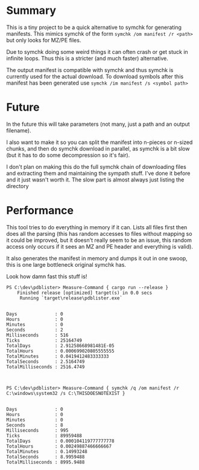 # Summary

This is a tiny project to be a quick alternative to symchk for generating
manifests. This mimics symchk of the form `symchk /om manifest /r <path>`
but only looks for MZ/PE files.

Due to symchk doing some weird things it can often crash or get stuck in
infinite loops. Thus this is a stricter (and much faster) alternative.

The output manifest is compatible with symchk and thus symchk is currently
used for the actual download. To download symbols after this manifest
has been generated use `symchk /im manifest /s <symbol path>`

# Future

In the future this will take parameters (not many, just a path and an output
filename).

I also want to make it so you can split the manifest into n-pieces or n-sized
chunks, and then do symchk download in parallel, as symchk is a bit slow
(but it has to do some decompression so it's fair).

I don't plan on making this do the full symchk chain of downloading files and
extracting them and maintaining the sympath stuff. I've done it before and it
just wasn't worth it. The slow part is almost always just listing the directory

# Performance

This tool tries to do everything in memory if it can. Lists all files first
then does all the parsing (this has random accesses to files without mapping so
it could be improved, but it doesn't really seem to be an issue, this random
access only occurs if it sees an MZ and PE header and everything is valid).

It also generates the manifest in memory and dumps it out in one swoop, this is
one large bottleneck original symchk has.

Look how damn fast this stuff is!

```
PS C:\dev\pdblister> Measure-Command { cargo run --release }
    Finished release [optimized] target(s) in 0.0 secs
     Running `target\release\pdblister.exe`


Days              : 0
Hours             : 0
Minutes           : 0
Seconds           : 2
Milliseconds      : 516
Ticks             : 25164749
TotalDays         : 2.91258668981481E-05
TotalHours        : 0.000699020805555555
TotalMinutes      : 0.0419412483333333
TotalSeconds      : 2.5164749
TotalMilliseconds : 2516.4749



PS C:\dev\pdblister> Measure-Command { symchk /q /om manifest /r C:\windows\system32 /s C:\THISDOESNOTEXIST }


Days              : 0
Hours             : 0
Minutes           : 0
Seconds           : 8
Milliseconds      : 995
Ticks             : 89959488
TotalDays         : 0.000104119777777778
TotalHours        : 0.00249887466666667
TotalMinutes      : 0.14993248
TotalSeconds      : 8.9959488
TotalMilliseconds : 8995.9488
```


